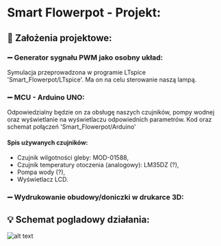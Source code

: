 # Smart Flowerpot - Projekt:
## 📝 Założenia projektowe:
### ➖ Generator sygnału PWM jako osobny układ:
Symulacja przeprowadzona w programie LTspice 'Smart_Flowerpot/LTspice'. Ma on na celu sterowanie naszą lampą.
### ➖ MCU - Arduino UNO:
Odpowiedzialny będzie on za obsługę naszych czujników, pompy wodnej oraz wyświetlanie na wyświetlaczu odpowiednich parametrów. Kod oraz schemat połączeń 'Smart_Flowerpot/Arduino'
#### Spis używanych czujników:
- Czujnik wilgotności gleby: MOD-01588,
- Czujnik temperatury otoczenia (analogowy): LM35DZ (?),
- Pompa wody (?),
- Wyświetlacz LCD.
### ➖ Wydrukowanie obudowy/doniczki w drukarce 3D:
## 💡 Schemat pogladowy działania:
![alt text](schemat_poglądowy.jpeg "Schemat pogladowy")



